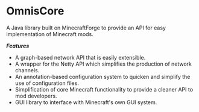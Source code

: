 OmnisCore
========

A Java library built on MinecraftForge to provide an API for easy implementation of Minecraft mods.

***Features***

* A graph-based network API that is easily extensible.
* A wrapper for the Netty API which simplifies the production of network channels.
* An annotation-based configuration system to quicken and simplify the use of configuration files.
* Simplification of core Minecraft functionality to provide a cleaner API to mod developers.
* GUI library to interface with Minecraft's own GUI system.
